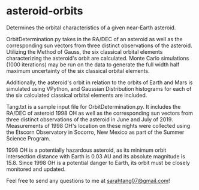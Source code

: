 # asteroid-orbits
Determines the orbital characteristics of a given near-Earth asteroid.

OrbitDetermination.py takes in the RA/DEC of an asteroid as well as the corresponding sun vectors from three distinct observations of the asteroid. Utilizing the Method of Gauss, the six classical orbital elements characterizing the asteroid's orbit are calculated. Monte Carlo simulations (1000 iterations) may be run on the data to generate the full width half maximum uncertainty of the six classical orbital elements.

Additionally, the asteroid's orbit in relation to the orbits of Earth and Mars is simulated using VPython, and Gaussian Distribution histograms for each of the six calculated classical orbital elements are included.

Tang.txt is a sample input file for OrbitDetermination.py. It includes the RA/DEC of asteroid 1998 OH as well as the corresponding sun vectors from three distinct observations of the asteroid in June and July of 2019. Measurements of 1998 OH's location on these nights were collected using the Etscorn Observatory in Socorro, New Mexico as part of the Summer Science Program.

1998 OH is a potentially hazardous asteroid, as its minimum orbit intersection distance with Earth is 0.03 AU and its absolute magnitude is 15.8. Since 1998 OH is a potential danger to Earth, its orbit must be closely monitored and updated.

Feel free to send any questions to me at sarahtang07@gmail.com!
